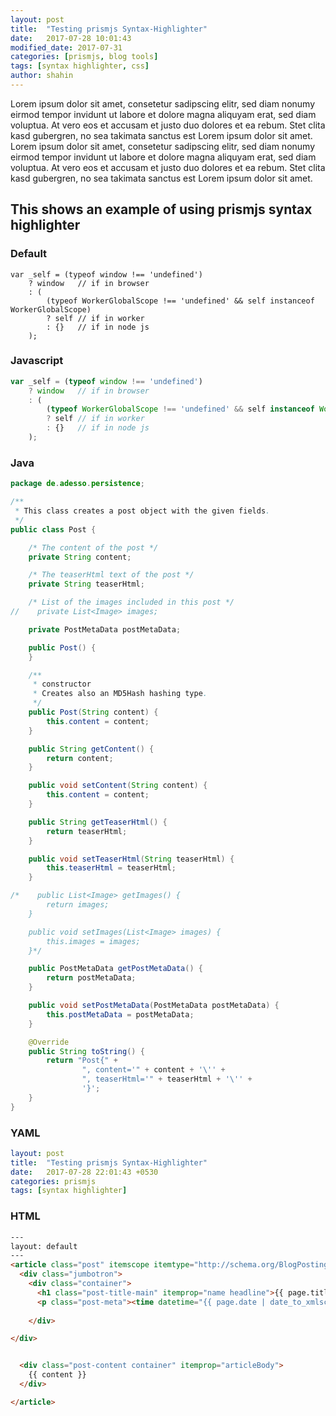 ```yaml
---
layout: post
title:  "Testing prismjs Syntax-Highlighter"
date:   2017-07-28 10:01:43
modified_date: 2017-07-31
categories: [prismjs, blog tools]
tags: [syntax highlighter, css]
author: shahin
---
```

Lorem ipsum dolor sit amet, consetetur sadipscing elitr, sed diam nonumy eirmod tempor invidunt ut labore et dolore magna aliquyam erat, sed diam voluptua. At vero eos et accusam et justo duo dolores et ea rebum. Stet clita kasd gubergren, no sea takimata sanctus est Lorem ipsum dolor sit amet. Lorem ipsum dolor sit amet, consetetur sadipscing elitr, sed diam nonumy eirmod tempor invidunt ut labore et dolore magna aliquyam erat, sed diam voluptua. At vero eos et accusam et justo duo dolores et ea rebum. Stet clita kasd gubergren, no sea takimata sanctus est Lorem ipsum dolor sit amet.

## This shows an example of using prismjs syntax highlighter

### Default

```
var _self = (typeof window !== 'undefined')
	? window   // if in browser
	: (
		(typeof WorkerGlobalScope !== 'undefined' && self instanceof WorkerGlobalScope)
		? self // if in worker
		: {}   // if in node js
	);
```

### Javascript
```javascript
var _self = (typeof window !== 'undefined')
	? window   // if in browser
	: (
		(typeof WorkerGlobalScope !== 'undefined' && self instanceof WorkerGlobalScope)
		? self // if in worker
		: {}   // if in node js
	);
```
### Java
```java
package de.adesso.persistence;

/**
 * This class creates a post object with the given fields.
 */
public class Post {

    /* The content of the post */
    private String content;

    /* The teaserHtml text of the post */
    private String teaserHtml;

    /* List of the images included in this post */
//    private List<Image> images;

    private PostMetaData postMetaData;

    public Post() {
    }

    /**
     * constructor
     * Creates also an MD5Hash hashing type.
     */
    public Post(String content) {
        this.content = content;
    }

    public String getContent() {
        return content;
    }

    public void setContent(String content) {
        this.content = content;
    }

    public String getTeaserHtml() {
        return teaserHtml;
    }

    public void setTeaserHtml(String teaserHtml) {
        this.teaserHtml = teaserHtml;
    }

/*    public List<Image> getImages() {
        return images;
    }

    public void setImages(List<Image> images) {
        this.images = images;
    }*/

    public PostMetaData getPostMetaData() {
        return postMetaData;
    }

    public void setPostMetaData(PostMetaData postMetaData) {
        this.postMetaData = postMetaData;
    }

    @Override
    public String toString() {
        return "Post{" +
                ", content='" + content + '\'' +
                ", teaserHtml='" + teaserHtml + '\'' +
                '}';
    }
}
```

### YAML
```yaml
layout: post
title:  "Testing prismjs Syntax-Highlighter"
date:   2017-07-28 22:01:43 +0530
categories: prismjs
tags: [syntax highlighter]
```

### HTML
```html
---
layout: default
---
<article class="post" itemscope itemtype="http://schema.org/BlogPosting">
  <div class="jumbotron">
    <div class="container">
      <h1 class="post-title-main" itemprop="name headline">{{ page.title }}</h1>
      <p class="post-meta"><time datetime="{{ page.date | date_to_xmlschema }}" itemprop="datePublished">{{ page.date | date: "%b %-d, %Y" }}</time>{% if page.author %} • <span itemprop="author" itemscope itemtype="http://schema.org/Person"><span itemprop="name">{{ page.author }}</span></span>{% endif %}</p>
      
    </div>

</div>


  <div class="post-content container" itemprop="articleBody">
    {{ content }}
  </div>

</article>

```